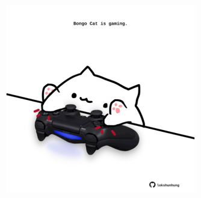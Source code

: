 <!-- built at 12/10/2023, 22:00:49 UTC -->
<p align="center">
  <img width="500" height="500" src="./ReadmeImage.svg">
</p>

